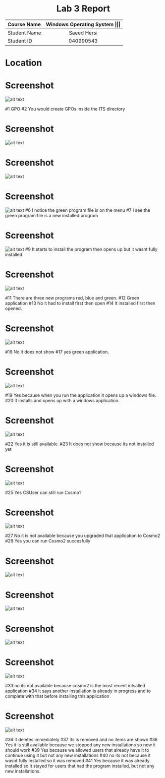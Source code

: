 <center> <h1> Lab 3 Report</h1> </center>

| **Course Name**  | **Windows Operating System \|\|\|**| 
|:-------------| :-----------------------------:|
|Student Name  | Saeed Hersi                    |
|Student ID    | 040990543                    |


# Location 
# Screenshot 
![alt text](pictures/Lab03-00.png)

#1
GPO
#2
You would create GPOs inside the ITS directory

# Screenshot 
![alt text](pictures/Screenshot%20(8).png)

# Screenshot 
![alt text](pictures/Screenshot%20(9).png)

# Screenshot
![alt text](pictures/Screenshot%20(10).png)
#6
I notice the green program file is on the menu
#7
I see the green program file is a new installed program

# Screenshot
![alt text](pictures/Screenshot%20(11).png)
#9
It starts to install the program then opens up but it wasnt fully installed

# Screenshot
![alt text](pictures/Screenshot%20(12).png)

#11
There are three new programs red, blue and green.
#12
Green application
#13
No it had to install first then open
#14
It installed first then opened.

# Screenshot
![alt text](pictures/Screenshot%20(13).png)

#16
No it does not show
#17
yes green application.

# Screenshot
![alt text](pictures/Screenshot%20(14).png)

#19
Yes because when you run the application it opens up a windows file.
#20
It installs and opens up with a windows application.

# Screenshot
![alt text](pictures/Screenshot%20(15).png)

#22
Yes it is still available.
#23
It does not show because its not installed yet

# Screenshot
![alt text](pictures/Screenshot%20(16).png)

#25
Yes CSUser can still run Cosmo1

# Screenshot
![alt text](pictures/Screenshot%20(17).png)

#27
No it is not available because you upgraded that application to Cosmo2
#28
Yes you can run Cosmo2 succesfully


# Screenshot
![alt text](pictures/Screenshot%20(18).png)

# Screenshot
![alt text](pictures/Screenshot%20(19).png)

# Screenshot
![alt text](pictures/Screenshot%20(20).png)

# Screenshot
![alt text](pictures/Screenshot%20(21).png)

#33
no its not available because cosmo2 is the most recent intsalled application
#34
it says another installation is already in progress and to complete with that before installing this application


# Screenshot
![alt text](pictures/Screenshot%20(22).png)

#36
It deletes immediately 
#37
Its is removed and no items are shown
#38
Yes it is still available because we stopped any new installations so now it should work
#39
Yes because we allowed users that already have it to continue using it but not any new installations
#40
no its not because it wasnt fully installed so it was removed
#41
Yes because it was already installed so it stayed for users that had the program installed, but not any new installations.


